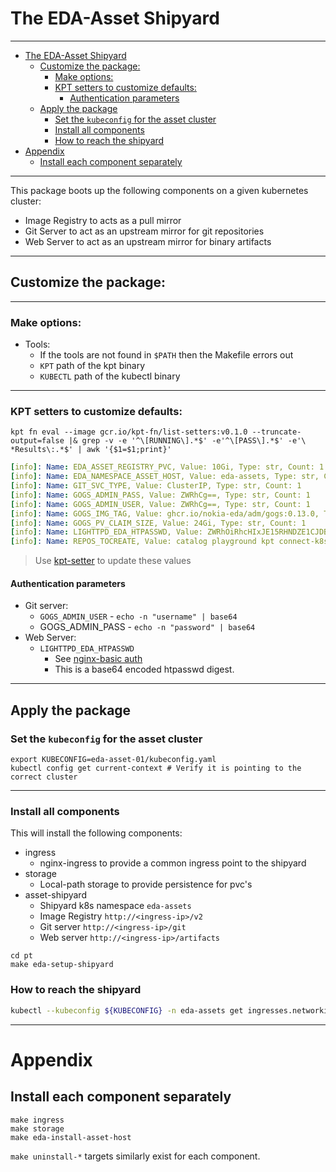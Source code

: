 # The EDA-Asset Shipyard

---
- [The EDA-Asset Shipyard](#the-eda-asset-shipyard)
  - [Customize the package:](#customize-the-package)
    - [Make options:](#make-options)
    - [KPT setters to customize defaults:](#kpt-setters-to-customize-defaults)
      - [Authentication parameters](#authentication-parameters)
  - [Apply the package](#apply-the-package)
    - [Set the `kubeconfig` for the asset cluster](#set-the-kubeconfig-for-the-asset-cluster)
    - [Install all components](#install-all-components)
    - [How to reach the shipyard](#how-to-reach-the-shipyard)
- [Appendix](#appendix)
  - [Install each component separately](#install-each-component-separately)

---

This package boots up the following components on a given kubernetes cluster:

* Image Registry to acts as a pull mirror
* Git Server to act as an upstream mirror for git repositories
* Web Server to act as an upstream mirror for binary artifacts

---

## Customize the package:

---

### Make options:

* Tools:
  * If the tools are not found in `$PATH` then the Makefile errors out
  * `KPT` path of the kpt binary
  * `KUBECTL` path of the kubectl binary

---

### KPT setters to customize defaults:

```shell
kpt fn eval --image gcr.io/kpt-fn/list-setters:v0.1.0 --truncate-output=false |& grep -v -e '^\[RUNNING\].*$' -e'^\[PASS\].*$' -e'\ *Results\:.*$' | awk '{$1=$1;print}'
```
```yaml
[info]: Name: EDA_ASSET_REGISTRY_PVC, Value: 10Gi, Type: str, Count: 1
[info]: Name: EDA_NAMESPACE_ASSET_HOST, Value: eda-assets, Type: str, Count: 14
[info]: Name: GIT_SVC_TYPE, Value: ClusterIP, Type: str, Count: 1
[info]: Name: GOGS_ADMIN_PASS, Value: ZWRhCg==, Type: str, Count: 1
[info]: Name: GOGS_ADMIN_USER, Value: ZWRhCg==, Type: str, Count: 1
[info]: Name: GOGS_IMG_TAG, Value: ghcr.io/nokia-eda/adm/gogs:0.13.0, Type: str, Count: 1
[info]: Name: GOGS_PV_CLAIM_SIZE, Value: 24Gi, Type: str, Count: 1
[info]: Name: LIGHTTPD_EDA_HTPASSWD, Value: ZWRhOiRhcHIxJE15RHNDZE1CJDBVRWNEc2RHWG9xaFdTZW5VVTBNSjEK, Type: str, Count: 1
[info]: Name: REPOS_TOCREATE, Value: catalog playground kpt connect-k8s-helm-charts, Type: str, Count: 1
```

> Use [kpt-setter](https://catalog.kpt.dev/apply-setters/v0.1/) to update these values

#### Authentication parameters

* Git server:
  * `GOGS_ADMIN_USER` - `echo -n "username" | base64`
  * GOGS_ADMIN_PASS - `echo -n "password" | base64`
* Web Server:
  * `LIGHTTPD_EDA_HTPASSWD`
    * See [nginx-basic auth](https://kubernetes.github.io/ingress-nginx/examples/auth/basic/#basic-authentication)
    * This is a base64 encoded htpasswd digest.

---

## Apply the package

### Set the `kubeconfig` for the asset cluster


```shell
export KUBECONFIG=eda-asset-01/kubeconfig.yaml
kubectl config get current-context # Verify it is pointing to the correct cluster
```
---

### Install all components

This will install the following components:
  * ingress
    * nginx-ingress to provide a common ingress point to the shipyard
  * storage
    * Local-path storage to provide persistence for pvc's
  * asset-shipyard
    * Shipyard k8s namespace `eda-assets`
    * Image Registry `http://<ingress-ip>/v2`
    * Git server `http://<ingress-ip>/git`
    * Web server `http://<ingress-ip>/artifacts`

```shell
cd pt
make eda-setup-shipyard
```

### How to reach the shipyard

```bash
kubectl --kubeconfig ${KUBECONFIG} -n eda-assets get ingresses.networking.k8s.io
```

---

# Appendix

## Install each component separately

```shell
make ingress
make storage
make eda-install-asset-host
```

`make uninstall-*` targets similarly exist for each component.